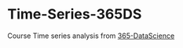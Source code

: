 # Time-Series-365DS
Course Time series analysis from [365-DataScience](https://learn.365datascience.com/courses/time-series-analysis-in-python/)
